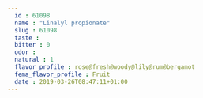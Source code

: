 ```yaml
---
  id : 61098
  name : "Linalyl propionate"
  slug : 61098
  taste : 
  bitter : 0
  odor : 
  natural : 1
  flavor_profile : rose@fresh@woody@lily@rum@bergamot
  fema_flavor_profile : Fruit
  date : 2019-03-26T08:47:11+01:00
---
```



